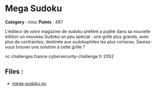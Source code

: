 # Mega Sudoku

**Category** : misc
**Points** : 487

L'éditeur de votre magazine de sudoku préféré a publié dans sa nouvelle édition un nouveau Sudoku un peu spécial :
une grille plus grande, avec plus de contraintes, destinée aux sudokuphiles les plus coriaces.
Saurez-vous trouver une solution à cette grille ?


nc challenges.france-cybersecurity-challenge.fr 2052

## Files : 
 - [mega-sudoku.py](./mega-sudoku.py)



